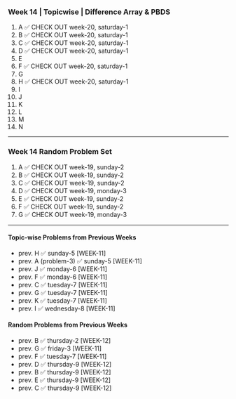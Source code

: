 ### Week 14 | Topicwise | Difference Array & PBDS
1. A ✅ CHECK OUT week-20, saturday-1
2. B ✅ CHECK OUT week-20, saturday-1
3. C ✅ CHECK OUT week-20, saturday-1
4. D ✅ CHECK OUT week-20, saturday-1
5. E
6. F ✅ CHECK OUT week-20, saturday-1
7. G
8. H ✅ CHECK OUT week-20, saturday-1
9. I
10. J
11. K
12. L
13. M
14. N
---
### Week 14 Random Problem Set
1. A ✅ CHECK OUT week-19, sunday-2
2. B ✅ CHECK OUT week-19, sunday-2
3. C ✅ CHECK OUT week-19, sunday-2
4. D ✅ CHECK OUT week-19, monday-3
5. E ✅ CHECK OUT week-19, sunday-2
6. F ✅ CHECK OUT week-19, sunday-2
7. G ✅ CHECK OUT week-19, monday-3
---

#### Topic-wise Problems from Previous Weeks
- prev. H ✅ sunday-5 [WEEK-11]
- prev. A (problem-3) ✅ sunday-5 [WEEK-11]
- prev. J ✅ monday-6 [WEEK-11]
- prev. F ✅ monday-6 [WEEK-11]
- prev. C ✅ tuesday-7 [WEEK-11]
- prev. G ✅ tuesday-7 [WEEK-11]
- prev. K ✅ tuesday-7 [WEEK-11]
- prev. I ✅ wednesday-8 [WEEK-11]
  
#### Random Problems from Previous Weeks
- prev. B ✅ thursday-2 [WEEK-12]
- prev. G ✅ friday-3 [WEEK-11]
- prev. F ✅ tuesday-7 [WEEK-11]
- prev. D ✅ thursday-9 [WEEK-12]
- prev. B ✅ thursday-9 [WEEK-12]
- prev. E ✅ thursday-9 [WEEK-12]
- prev. C ✅ thursday-9 [WEEK-12]